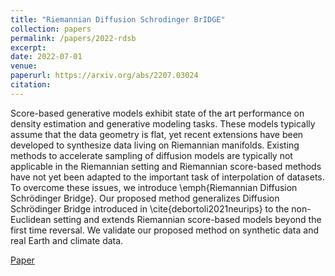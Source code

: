 ```yaml
---
title: "Riemannian Diffusion Schrodinger BrIDGE"
collection: papers
permalink: /papers/2022-rdsb
excerpt: 
date: 2022-07-01
venue: 
paperurl: https://arxiv.org/abs/2207.03024
citation: 
---
```


Score-based generative models exhibit state of the art performance on density estimation and generative modeling tasks. These models typically assume that the data geometry is flat, yet recent extensions have been developed to synthesize data living on Riemannian manifolds. Existing methods to accelerate sampling of diffusion models are typically not applicable in the Riemannian setting and Riemannian score-based methods have not yet been adapted to the important task of interpolation of datasets. To overcome these issues, we introduce \emph{Riemannian Diffusion Schrödinger Bridge}. Our proposed method generalizes Diffusion Schrödinger Bridge introduced in \cite{debortoli2021neurips} to the non-Euclidean setting and extends Riemannian score-based models beyond the first time reversal. We validate our proposed method on synthetic data and real Earth and climate data.

[Paper](https://arxiv.org/abs/2207.03024)
